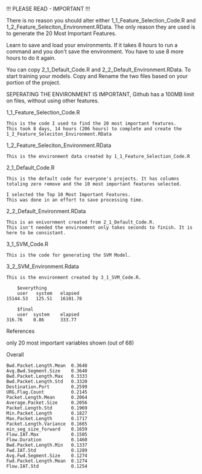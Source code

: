 !!! PLEASE READ - IMPORTANT !!!

There is no reason you should alter either 1_1_Feature_Selection_Code.R and 1_2_Feature_Seleciton_Environment.RData.
The only reason they are used is to generate the 20 Most Important Features.

Learn to save and load your environments. If it takes 8 hours to run a command and you don't save the environment.
You have to use 8 more hours to do it again.

You can copy 2_1_Default_Code.R and 2_2_Default_Environment.RData. To start training your models.
Copy and Rename the two files based on your portion of the project.

SEPERATING THE ENVIRONMENT IS IMPORTANT, Github has a 100MB limit on files, without using other features.

1_1_Feature_Selection_Code.R

    This is the code I used to find the 20 most important features.
    This took 8 days, 14 hours (206 hours) to complete and create the 1_2_Feature_Seleciton_Environment.RData

1_2_Feature_Seleciton_Environment.RData

    This is the environment data created by 1_1_Feature_Selection_Code.R

2_1_Default_Code.R

    This is the default code for everyone's projects. It has columns totaling zero remove and the 10 most important features selected.

    I selected the Top 10 Most Important Features.
    This was done in an effort to save processing time.

2_2_Default_Environment.RData

    This is an enivornment created from 2_1_Default_Code.R.
    This isn't needed the environment only takes seconds to finish. It is here to be consistant.

3_1_SVM_Code.R

    This is the code for generating the SVM Model.

3_2_SVM_Environment.Rdata

    This is the environment created by 3_1_SVM_Code.R.
    
        $everything
        user   system   elapsed 
    15144.53   125.51   16101.78 

        $final
        user  system    elapsed 
    316.76    0.86      333.77











References

only 20 most important variables shown (out of 68)

Overall

    Bwd.Packet.Length.Mean  0.3640
    Avg.Bwd.Segment.Size    0.3640
    Bwd.Packet.Length.Max   0.3333
    Bwd.Packet.Length.Std   0.3320
    Destination.Port        0.2599
    URG.Flag.Count          0.2145
    Packet.Length.Mean      0.2064
    Average.Packet.Size     0.2056
    Packet.Length.Std       0.1969
    Min.Packet.Length       0.1827
    Max.Packet.Length       0.1717
    Packet.Length.Variance  0.1665
    min_seg_size_forward    0.1659
    Flow.IAT.Max            0.1505
    Flow.Duration           0.1460
    Bwd.Packet.Length.Min   0.1337
    Fwd.IAT.Std             0.1289
    Avg.Fwd.Segment.Size    0.1274
    Fwd.Packet.Length.Mean  0.1274
    Flow.IAT.Std            0.1254


